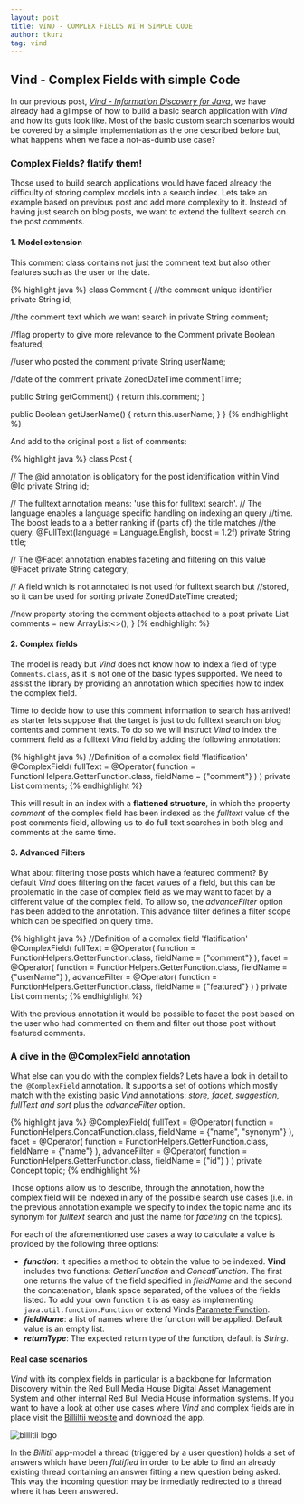 ```yaml
---
layout: post
title: VIND - COMPLEX FIELDS WITH SIMPLE CODE
author: tkurz
tag: vind
---
```


## Vind - Complex Fields with simple Code
In our previous post, [*Vind - Information Discovery for Java*](https://rbmhtechnology.github.io/Vind-Information-Discovery-for-Java/),
we have already had a glimpse of how to build a basic search application with
*Vind* and how its guts look like. Most of the basic custom search scenarios
would be covered by a simple implementation as the one described before but,
what happens when we face a not-as-dumb use case?

### Complex Fields? flatify them!
Those used to build search applications would have faced already the difficulty
of storing complex models into a search index.
Lets take an example based on previous post and add more complexity to it.
Instead of having just search on blog posts, we want to extend the fulltext
search on the post comments.

#### 1. Model extension
This comment class contains not just the comment text but also other features such as the user or the date.

{% highlight java %}
class Comment {
  //the comment unique identifier
  private String id;

  //the comment text which we want search in
  private String comment;

  //flag property to give more relevance to the Comment
  private Boolean featured;

  //user who posted the comment
  private String userName;

  //date of the comment
  private ZonedDateTime commentTime;

  public String getComment() {
    return this.comment;
  }

  public Boolean getUserName() {
    return this.userName;
  }
}
{% endhighlight %}

And add to the original post a list of comments:

{% highlight java %}
class Post {

  // The @id annotation is obligatory for the post identification within Vind
  @Id
  private String id;

  // The fulltext annotation means: 'use this for fulltext search'.
  // The language enables a language specific handling on indexing an query
  //time. The boost leads to a a better ranking if (parts of) the title matches
  //the query.
  @FullText(language = Language.English, boost = 1.2f)
  private String title;

  // The @Facet annotation enables faceting and filtering on this value
  @Facet
  private String category;

  // A field which is not annotated is not used for fulltext search but
  //stored, so it can be used for sorting
  private ZonedDateTime created;

  //new property storing the comment objects attached to a post
  private List<Comment> comments = new ArrayList<>();
}
{% endhighlight %}

#### 2. Complex fields
The model is ready but *Vind* does not know how to index a field of type
`Comments.class`, as it is not one of the basic types supported. We need to assist
the library by providing an annotation which specifies how to index the complex
field.

Time to decide how to use this comment information to search has arrived! as starter
lets suppose that the target is just to do fulltext search on blog contents and
comment texts. To do so we will instruct *Vind* to index the comment field as
a fulltext *Vind* field by adding the following annotation:

{% highlight java %}
//Definition of a complex field 'flatification'
@ComplexField(
    fullText = @Operator(
      function = FunctionHelpers.GetterFunction.class, 
      fieldName = {"comment"}
    )
)
private List<Comment> comments;
{% endhighlight %}

This will result in an index with a **flattened structure**, in which the
property *comment* of the complex field has been indexed as the *fulltext*
value of the post comments field, allowing us to do full text searches in both
blog and comments at the same time.

#### 3. Advanced Filters
What about filtering those posts which have a featured comment? By default
*Vind* does filtering on the facet values of a field, but this can be
problematic in the case of complex field as we may want to facet by a different
value of the complex field. To allow so, the *advanceFilter* option has been
added to the annotation. This advance filter defines a filter scope which can be
specified on query time.

{% highlight java %}
//Definition of a complex field 'flatification'
@ComplexField(
    fullText = @Operator(
      function = FunctionHelpers.GetterFunction.class, 
      fieldName = {"comment"}
    ),
    facet = @Operator(
      function = FunctionHelpers.GetterFunction.class,
      fieldName = {"userName"}
    ),
    advanceFilter = @Operator(
      function = FunctionHelpers.GetterFunction.class, 
      fieldName = {"featured"}
    )
)
private List<Comment> comments;
{% endhighlight %}

With the previous annotation it would be possible to facet the post based on
the user who had commented on them and filter out those post without featured
comments.

### A dive in the @ComplexField annotation

What else can you do with the complex fields? Lets have a look in detail to the  `@ComplexField` annotation. It supports a set of options which mostly match with
the existing basic *Vind* annotations: *store, facet, suggestion, fullText and
sort* plus the *advanceFilter* option.

{% highlight java %}
@ComplexField(
  fullText = @Operator(
    function = FunctionHelpers.ConcatFunction.class,
    fieldName = {"name", "synonym"}
  ),
  facet = @Operator(
    function = FunctionHelpers.GetterFunction.class,
    fieldName = {"name"}
  ),
  advanceFilter =  @Operator(
    function = FunctionHelpers.GetterFunction.class,
    fieldName = {"id"}
  )
)
private Concept topic;
{% endhighlight %}

Those options allow us to describe, through the annotation, how the complex field will be indexed in any of the possible search use cases (i.e. in the previous annotation example we specify to index the topic name and its synonym for *fulltext* search and just the name for _faceting_ on the topics).

For each of the aforementioned use cases a way to calculate a value is provided
by the following three options:

* **_function_**: it specifies a method to obtain the value to be indexed. **Vind** includes two functions: *GetterFunction* and *ConcatFunction*. The first one returns the value of the field specified in *fieldName* and the second the concatenation, blank space separated, of the values of the fields listed. To add your own function it is as easy as implementing `java.util.function.Function` or extend Vinds [ParameterFunction](https://github.com/RBMHTechnology/vind/blob/master/annotations/src/main/java/com/rbmhtechnology/vind/annotations/util/FunctionHelpers.java).
* **_fieldName_**: a list of names where the function will be applied. Default value is an empty list.
* **_returnType_**: The expected return type of the function, default is *String*.

#### Real case scenarios
*Vind* with its complex fields in particular is a backbone for Information Discovery within the Red Bull Media 
House Digital Asset Management System and other internal Red Bull Media House information systems. If you want to have a look at other use cases where *Vind* and complex fields are in place visit the [Billiltii website](https://billitii.com/) and download the app.

![billitii logo](https://billitii.com/wp-content/themes/billitii_new/images/BiLLiTii.png)

In the *Billitii* app-model a thread (triggered by a user question) holds a set
of answers which have been *flatified* in order to be able to find an already
existing thread containing an answer fitting a new question being asked. This
way the incoming question may be inmediatly redirected to a thread where it has
been answered.
